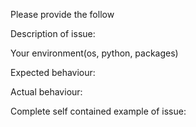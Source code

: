 Please provide the follow

Description of issue:

Your environment(os, python, packages)

Expected behaviour:

Actual behaviour:

Complete self contained example of issue:
